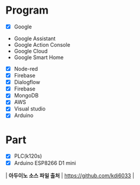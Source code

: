 # Program
- [x] Google
 - Google Assistant
 - Google Action Console
 - Google Cloud
 - Google Smart Home
- [x] Node-red
- [x] Firebase
- [x] Dialogflow
- [x] Firebase
- [x] MongoDB
- [x] AWS
- [x] Visual studio
- [x] Arduino

# Part
- [x] PLC(k120s)
- [x] Arduino ESP8266 D1 mini

| **아두이노 소스 파일 출처** | https://github.com/kdi6033 |
